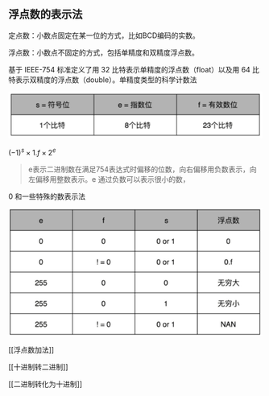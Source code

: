 ## 浮点数的表示法

定点数：小数点固定在某一位的方式，比如BCD编码的实数。

浮点数：小数点不固定的方式，包括单精度和双精度浮点数。

基于 IEEE-754 标准定义了用 32 比特表示单精度的浮点数（float）以及用 64 比特表示双精度的浮点数（double）。单精度类型的科学计数法

![](assets/2020-09-16_140931.png)

$(−1)^s×1.f×2^e$

> e表示二进制数在满足754表达式时偏移的位数，向右偏移用负数表示，向左偏移用整数表示。e 通过负数可以表示很小的数，

0 和一些特殊的数表示法

![image-20200916142903169](assets/image-20200916142903169.png)

[[浮点数加法]]

[[十进制转二进制]]

[[二进制转化为十进制]]